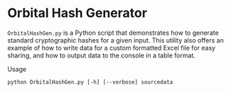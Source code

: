# Orbital Hash Generator

`OrbitalHashGen.py` is a Python script that demonstrates how to generate standard cryptographic hashes for a given input.  This utility also offers an example of how to write data for a custom formatted Excel file for easy sharing, and how to output data to the console in a table format.

Usage

`python OrbitalHashGen.py [-h] [--verbose] sourcedata`
